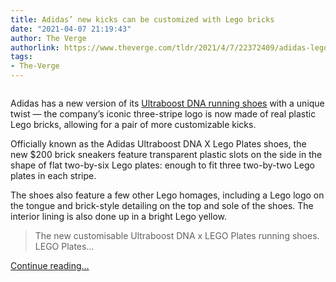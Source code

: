 ```yaml
---
title: Adidas’ new kicks can be customized with Lego bricks
date: "2021-04-07 21:19:43"
author: The Verge
authorlink: https://www.theverge.com/tldr/2021/4/7/22372409/adidas-lego-bricks-custom-ultraboost-dna-x-shoes-sneakers
tags:
- The-Verge
---
```

<figure>
      <img alt="" src="https://cdn.vox-cdn.com/thumbor/Yf035IJowJZI02YX1FwI2HTf8i0=/0x140:840x700/1310x873/cdn.vox-cdn.com/uploads/chorus_image/image/69091777/adidas_Ultraboost_DNA_x_LEGO_r__Plates_Shoes_White_FY7690_011_hover_standard.0.jpeg" />
    </figure>

  <p id="EWtIhZ">Adidas has a new version of its <a href="https://go.redirectingat.com?id=66960X1514734&amp;xs=1&amp;url=https%3A%2F%2Fwww.adidas.com%2Fus%2Fadidas-ultraboost-dna-x-lego-plates-shoes%2FFY7690.html&amp;referrer=theverge.com&amp;sref=https%3A%2F%2Fwww.theverge.com%2Ftldr%2F2021%2F4%2F7%2F22372409%2Fadidas-lego-bricks-custom-ultraboost-dna-x-shoes-sneakers" rel="sponsored nofollow noopener" target="_blank">Ultraboost DNA running shoes</a> with a unique twist — the company’s iconic three-stripe logo is now made of real plastic Lego bricks, allowing for a pair of more customizable kicks. </p>
<p id="YLUT7R">Officially known as the Adidas Ultraboost DNA X Lego Plates shoes, the new $200 brick sneakers feature transparent plastic slots on the side in the shape of flat two-by-six Lego plates: enough to fit three two-by-two Lego plates in each stripe. </p>
<p id="dplFIb">The shoes also feature a few other Lego homages, including a Lego logo on the tongue and brick-style detailing on the top and sole of the shoes. The interior lining is also done up in a bright Lego yellow. </p>
<div id="HVZPE4">
<blockquote class="twitter-tweet">
<p lang="en" dir="ltr">The new customisable Ultraboost DNA x LEGO Plates running shoes. LEGO Plates...</p>
</blockquote>
</div>
  <p>
    <a href="https://www.theverge.com/tldr/2021/4/7/22372409/adidas-lego-bricks-custom-ultraboost-dna-x-shoes-sneakers">Continue reading&hellip;</a>
  </p>
